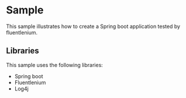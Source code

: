 Sample
==============

This sample illustrates how to create a Spring boot application tested by fluentlenium.

Libraries
--------------

This sample uses the following libraries:
- Spring boot
- Fluentlenium
- Log4j